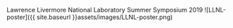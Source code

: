 Lawrence Livermore National Laboratory Summer Symposium 2019
![LLNL-poster]({{ site.baseurl }}assets/images/LLNL-poster.png)
<!-- ![LLNL-poster]({{ site.baseurl }}assets/images/LLNL-poster.pdf) -->